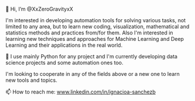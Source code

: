 👋 Hi, I’m @XxZeroGravityxX

I'm interested in developing automation tools for solving various tasks, not limited to any area, 
but to learn new coding, visualization, mathematical and statistics methods and practices from/for them.
Also I'm interested in learning new techniques and approaches for Machine Learning and Deep Learning and 
their applications in the real world.

👀 I use mainly Python for any project and I'm currently developing data science projects and some
automation ones too.

I'm looking to cooperate in any of the fields above or a new one to learn new tools and topics.

📫 How to reach me: www.linkedin.com/in/ignacioa-sanchezb

